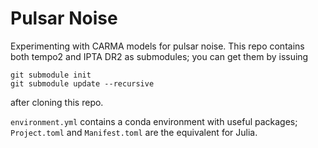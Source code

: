 # Pulsar Noise

Experimenting with CARMA models for pulsar noise.  This repo contains both
tempo2 and IPTA DR2 as submodules; you can get them by issuing

    git submodule init
    git submodule update --recursive

after cloning this repo.  

`environment.yml` contains a conda environment with useful packages;
`Project.toml` and `Manifest.toml` are the equivalent for Julia.
